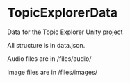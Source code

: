 # TopicExplorerData
Data for the Topic Explorer Unity project

All structure is in data.json.

Audio files are in /files/audio/

Image files are in /files/images/
